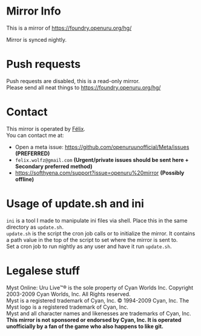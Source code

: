 # Mirror Info
This is a mirror of https://foundry.openuru.org/hg/

Mirror is synced nightly.

# Push requests
Push requests are disabled, this is a read-only mirror. <br/>
Please send all neat things to https://foundry.openuru.org/hg/

# Contact
This mirror is operated by [Félix](https://github.com/FelixWolf). <br/>
You can contact me at:
* Open a meta issue: https://github.com/openuruunofficial/Meta/issues **(PREFERRED)**
* `felix.wolfz@gmail.com` **(Urgent/private issues should be sent here + Secondary preferred method)**
* https://softhyena.com/support?issue=openuru%20mirror **(Possibly offline)**

# Usage of update.sh and ini
`ini` is a tool I made to manipulate ini files via shell. Place this in the same directory as `update.sh`.<br/>
`update.sh` is the script the cron job calls or to initialize the mirror. It contains a path value in the top of the script to set where the mirror is sent to.<br/>
Set a cron job to run nightly as any user and have it run `update.sh`.

# Legalese stuff
Myst Online: Uru Live™® is the sole property of Cyan Worlds Inc. Copyright 2003-2009 Cyan Worlds, Inc. All Rights reserved. <br/>
Myst is a registered trademark of Cyan, Inc. © 1994-2009 Cyan, Inc. The Myst logo is a registered trademark of Cyan, Inc. <br/>
Myst and all character names and likenesses are trademarks of Cyan, Inc. <br/>
**This mirror is not sponsored or endorsed by Cyan, Inc. It is operated unofficially by a fan of the game who also happens to like git.**
